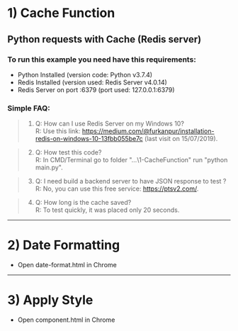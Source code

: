 
# 1) Cache Function
 
## Python requests with Cache (Redis server)



### To run this example you need have this __requirements__:

 * Python Installed                 (version code:  Python v3.7.4)
 * Redis Installed                  (version used:  Redis Server v4.0.14)
 * Redis Server on port :6379       (port used: 127.0.0.1:6379)
 

### Simple __FAQ__:

 > 1. Q: How can I use Redis Server on my Windows 10?  
 > R: Use this link: https://medium.com/@furkanpur/installation-redis-on-windows-10-13fbb055be7c (last visit on 15/07/2019).



 > 2. Q: How test this code?  
 > R: In CMD/Terminal go to folder "...\1-CacheFunction" run "python main.py".

 > 3. Q: I need build a backend server to have JSON response to test ?  
 > R: No, you can use this free service: https://ptsv2.com/.

 > 4. Q: How long is the cache saved?  
 > R: To test quickly, it was placed only 20 seconds.

---

# 2) Date Formatting
 * Open date-format.html in Chrome

---

# 3) Apply Style
 * Open component.html in Chrome

